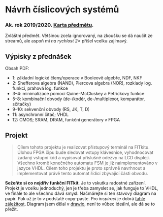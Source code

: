 # Návrh číslicových systémů
### Ak. rok 2019/2020. [Karta předmětu](https://www.fit.vut.cz/study/course/210322/.cs).

Zvláštní předmět. Většinou zcela ignorovaný, na zkoušku se dá naučit ze streamů, ale aspoň mi _na rychlost 2×_ přišel vcelku zajímavý.

## Výpisky z přednášek
Obsah PDF:
- 1: základní logické členy/operace v Booleově algebře, NDF, NKF
- 2: Shefferova algebra (NAND), Piercova algebra (NOR), rozklady log. funkcí, prahová log. funkce
- 3–4: minimalizace pomocí Quine-McCluskey a Petrickovy funkce
- 5–8: kombinační obvody (de-/kodér, de-/multiplexor, komparátor, sčítačky)
- 9–10: sekvenční obvody (RS, JK, T, D)
- 11: asynchronní čítač; VHDL
- 12: CMOS; SRAM, DRAM, funkční generátory v FPGA

## Projekt
> Cílem tohoto projektu je realizovat přístupový terminál na FITkitu. Úlohou FPGA čipu bude sledovat vstupy klávesnice, vyhodnocovat zadaný vstupní kód a vypisovat příslušné odezvy na LCD displeji. Všechno kromě konečného automatu FSM je již naimplementováno v jazyce VHDL. Cílem toho projektu je proto správně navrhnout a implementovat právě tento automat řídící zbývající části obvodu.

**Sežeňte si co nejdřív funkční FITkit**. Je to vskutku radostné zařízení. Projekt je vcelku jednoduchý, jen je třeba zamyslet se, jak funguje to VHDL, ve finále to ale všechno dává smysl. Načmárejte si ten stavový diagram na papír. Pak už je to v podstatě copy-paste. Pro _inspiraci_ je dobrá [tahle záležitost](https://github.com/thejoeejoee/VUT-FIT-INC-VHDL-FSM-generator). Diagram jsem dělal v [drawio](https://app.diagrams.net/), není to vůbec ideální, ale dá se to přežít.